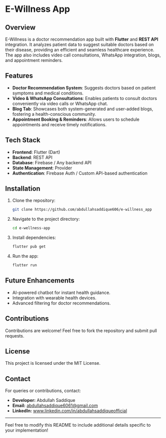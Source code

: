 # E-Willness App

## Overview
E-Willness is a doctor recommendation app built with **Flutter** and **REST API** integration. It analyzes patient data to suggest suitable doctors based on their disease, providing an efficient and seamless healthcare experience. The app also includes video call consultations, WhatsApp integration, blogs, and appointment reminders.

## Features
- **Doctor Recommendation System**: Suggests doctors based on patient symptoms and medical conditions.
- **Video & WhatsApp Consultations**: Enables patients to consult doctors conveniently via video calls or WhatsApp chat.
- **Blog Tab**: Showcases both system-generated and user-added blogs, fostering a health-conscious community.
- **Appointment Booking & Reminders**: Allows users to schedule appointments and receive timely notifications.

## Tech Stack
- **Frontend**: Flutter (Dart)
- **Backend**: REST API
- **Database**: Firebase / Any backend API
- **State Management**: Provider 
- **Authentication**: Firebase Auth / Custom API-based authentication

## Installation
1. Clone the repository:
   ```bash
   git clone https://github.com/abdullahsaddique606/e-willness_app
   ```
2. Navigate to the project directory:
   ```bash
   cd e-wellness-app
   ```
3. Install dependencies:
   ```bash
   flutter pub get
   ```
4. Run the app:
   ```bash
   flutter run
   ```

## Future Enhancements
- AI-powered chatbot for instant health guidance.
- Integration with wearable health devices.
- Advanced filtering for doctor recommendations.

## Contributions
Contributions are welcome! Feel free to fork the repository and submit pull requests.

## License
This project is licensed under the MIT License.

## Contact
For queries or contributions, contact:
- **Developer:** Abdullah Saddique
- **Email:** abdullahsaddique6061@gmail.com
- **LinkedIn:** www.linkedin.com/in/abdullahsaddiqueofficial

---

Feel free to modify this README to include additional details specific to your implementation!
